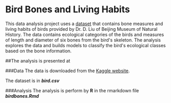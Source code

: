 # Bird Bones and Living Habits

This data analysis project uses a [dataset](https://www.kaggle.com/zhangjuefei/birds-bones-and-living-habits) that contains bone measures and living habits of birds provided by Dr. D. Liu of Beijing Museum of Natural History. The data contains ecological categories of the birds and measures of length and diameter of six bones from the bird's skeleton. The analysis explores the data and builds models to classify the bird's ecological classes based on the bone information. 

##The analysis is presented at 

###Data
The data is downloaded from the [Kaggle website](https://www.kaggle.com/zhangjuefei/birds-bones-and-living-habits). 

The dataset is in ***bird.csv***

###Analysis
The analysis is perform by **R** in the rmarkdown file ***birdbones.Rmd***
